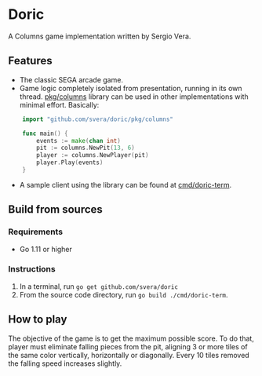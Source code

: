 # Doric

A Columns game implementation written by Sergio Vera.

## Features

* The classic SEGA arcade game.
* Game logic completely isolated from presentation, running in its own thread. [pkg/columns]() library can be used in other implementations with minimal effort. Basically:
```go
    import "github.com/svera/doric/pkg/columns"

    func main() {
        events := make(chan int)
        pit := columns.NewPit(13, 6)
        player := columns.NewPlayer(pit)
        player.Play(events)
    }
```
* A sample client using the library can be found at [cmd/doric-term]().

## Build from sources

### Requirements

* Go 1.11 or higher

### Instructions

 1. In a terminal, run `go get github.com/svera/doric`
 2. From the source code directory, run `go build ./cmd/doric-term`.

## How to play

The objective of the game is to get the maximum possible score. To do that, player must eliminate falling pieces from the pit, aligning
3 or more tiles of the same color vertically, horizontally or diagonally. Every 10 tiles removed the falling speed increases slightly.